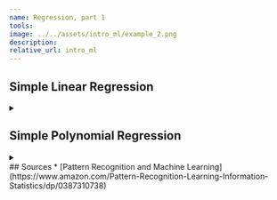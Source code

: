 ```yaml
---
name: Regression, part 1
tools:
image: ../../assets/intro_ml/example_2.png
description:
relative_url: intro_ml 
---
```


## Simple Linear Regression 

<details closed>
<summary markdown="span"></summary>

### Model

$$
\begin{align*}
y(\vec{w})=w_{0}+w_{1}x
\end{align*}
$$

### Error Function

$$
\begin{align*}
E[\vec{w}]=\frac{1}{2}\sum\limits_{i=1}^{m}(y(x_{i},\vec{w})-t_{i})^{2}
\end{align*}
$$

### Minimizing the Error Function

We want to find $\underset{\vec{w}}{\operatorname{argmin}} E[\vec{w}]$.

Lets start by setting up the notation:

Let $r_{i}=y_{i}(\vec{w})-t_{i}=w_0+w_{1}x_{i}-t_{i}$. 

So $E[r_{i}] =\frac{r_{i}^{2}}{2}$ and $E[\vec{w}]=\frac{1}{2}\sum\limits_{i=1}^{m}r_{i}^{2}$

$$
\begin{align*}
\frac{dE}{dr_{i}}&=\frac{1}{2}*2r_{i}=r_{i}\\
\frac{dr_{i}}{dw_{0}}&=1\\
\frac{dr_{i}}{dw_{1}}&=x_{i}\\
\frac{dE}{dw_{0}}&=\sum\limits_{i=1}^{m} \frac{dE}{dr_{i}}\frac{dr_{i}}{dw_{0}}=\sum\limits_{i=1}^{m}\frac{dE}{dr_{i}}=\sum\limits_{i=1}^{m}r_{i}=\sum\limits_{i=1}^{m}w_0+w_{1}x_{i}-t_{i}\\
\frac{dE}{dw_{1}}&=\sum\limits_{i=1}^{m} \frac{dE}{dr_{i}}\frac{dr_{i}}{dw_{1}}=\sum\limits_{i=1}^{m}\left(w_0+w_{1}x_{i}-t_{i}\right)x_{i}\\
\end{align*}
$$

Ok, all set!

$$
\begin{align*}
\frac{dE}{dw_{0}}=0&\leftrightarrow \sum\limits_{i=1}^{m}w_0+w_{1}x_{i}-t_{i}=0\\
&\leftrightarrow mw_0+\sum\limits_{i=1}^{m}w_{1}x_{i}-t_{i}=0\\
&\leftrightarrow m w_{0}=\sum\limits_{i=1}^{m} t_{i}-w_{1}x_{i}\\
&\leftrightarrow m w_{0}=\sum\limits_{i=1}^{m} t_{i}-\sum\limits_{i=1}^{m} w_{1}x_{i}\\
&\leftrightarrow m w_{0}=\sum\limits_{i=1}^{m} t_{i}-w_{1}\sum\limits_{i=1}^{m} x_{i}
&\rightarrow w_{0}=\frac{1}{m}\left (\sum\limits_{i=1}^{m} t_{i}-w_{1}\sum\limits_{i=1}^{m} x_{i}\right)
\end{align*}
$$

Defining:

$$
\begin{align*}
\overline{x}&=\sum\limits_{i=1}^{m}x_{i}\\
\overline{t}&=\sum\limits_{i=1}^{m}t_{i}\\
\end{align*}
$$

The first model parameter $w_{0}$ becomes:

$$
\begin{align*}
w_{0}=\frac{1}{m}(\overline{t}-w_{1}\overline{x})
\end{align*}
$$

Applying the same procedure to $\frac{dE}{dw_{1}}$:

$$
\begin{align*}
\frac{dE}{dw_{1}}=0&\leftrightarrow\sum\limits_{i=1}^{m}\left(w_0+w_{1}x_{i}-t_{i}\right)x_{i}=0\\
&\leftrightarrow \sum\limits_{i=1}^{m} w_{0}x_{i}+w_{1}x_{i}^{2}-x_{i}t_{i}=0\\
&\leftrightarrow \sum\limits_{i=1}^{m} w_{1}x_{i}^{2}=\sum\limits_{i=1}^{m} x_{i}t_{i}-w_{0}x_{i}\\
\end{align*}
$$

Defining:

$$
\begin{align*}
\overline{x^{2}}&=\sum\limits_{i=1}^{m} x_{i}^{2}\\
x^{T}t&=\sum\limits_{i=1}^{m} x_{i}t_{i}
\end{align*}
$$

The second model parameter $w_{1}$ that minimizes the mean squared error then satisfies the following:

$$
\begin{align*}
w_{1}\overline{x^{2}}&=x^{T}t-w_{0}\overline{x}\\
\end{align*}
$$

So we now want to find $w_{0}$ e $w_{1}$ that satisfy the following equations: 

$$
\begin{align*}
w_{0}&=\frac{1}{m}\left (\overline{t}-w_{1}\overline{x}\right)\\
w_{1}\overline{x^{2}}&=x^{T}t-w_{0}\overline{x}\\
\end{align*}
$$

Replacing $w_{0}$ in $w_{1}$, we have:

$$
\begin{align*}
w_{1}\overline{x^{2}}&=x^{T}t-\left[\frac{1}{m}(\overline{t}-w_{1}\overline{x})\right]\overline{x}\\
&=x^{T}t-\frac{\overline{x}\overline{t}}{m}+w_{1}\frac{\overline{x}^{2}}{m}\\
\leftrightarrow mw_{1}\overline{x^{2}}&=mx^{T}t-\overline{x}\overline{t}+w_{1}\overline{x}^{2}\\
\leftrightarrow mw_{1}\overline{x^{2}}-w_{1}\overline{x}^{2}&=mx^{T}t-\overline{x}\overline{t}\\
\leftrightarrow w_{1}\left(m\overline{x^{2}}-\overline{x}^{2}\right)&=mx^{T}t-\overline{x}\overline{t}\\
\leftrightarrow w_{1}&=\frac{mx^{T}t-\overline{x}\overline{t}}{m\overline{x^{2}}-\overline{x}^{2}}\\
\end{align*}
$$

The expression for $w_{0}$ becomes tricky if we replace $w_{1}$ in $w_{0}$, so we'll leave it like this.
    
The weights that minimize the mean squared error are:

$$
\begin{align*}
w_{1}&=\frac{mx^{T}t-\overline{x}\overline{t}}{m\overline{x^{2}}-\overline{x}^{2}}\\
w_{0}&=\frac{1}{m}\left (\overline{t}-w_{1}\overline{x}\right)\\
\end{align*}
$$

We can verify these expressions empirically. 
Generating points through the line $6+3*x$ with some zero-centered randomlly distributed noise:
<img
    src="../../assets/intro_ml/example.svg"
    alt="randomly generated points"
    width="600px" />

Using the formulas that we derived:

```python
def compute_weights(x,t):
    x_sum,x_squared_sum,t_sum,xt_sum = extract_relevant_variables(x,t)
    w_1 = (len(x)*xt_sum-x_sum*t_sum)/(len(x)*x_squared_sum-(x_sum*x_sum))
    w_0 = (1/len(x))*(t_sum-w_1*x_sum)
    return w_0,w_1
```

<img
    src="../../assets/intro_ml/example_2.svg"
    alt="fitted simple linear regression model"
    width="600px" />

We are now in good shape to go beyond linear functions and proceed into polynomial functions.
</details>

## Simple Polynomial Regression 

<details closed>
<summary markdown="span"></summary>
We want to be able to fit any function of $\mathbb{R}$ into $\mathbb{R}$.

Turns out that polynomials are universal approximators. 
Would like to know how to prove such a statement but we'll leave that for later.

### Model
$$
\begin{align*}
y(x,\vec{w})&=\sum\limits_{j=0}^{n}w_{j}x^{j}\\
&=\vec{w}^{T}\vec{x}
\end{align*}
$$

Where $\vec{x}$ is a vector composed by the $n+1$ powers of $x$.

### Minimizing the error function

The error function is still the mean squared error.

To minimize the error function we will have to reset $r_{i}$:

Let $r_{i}=y_{i}(\vec{w})-t_{i}=\left(\sum\limits_{j=0}^{n}w_{j}x_{i}^{j}\right)-t_{i}$. 

So the definitions of $E[r_{i}]$ and $E[\vec{w}]$ remain unchanged.

$$
\begin{align*}
\frac{dE}{dw_{0}}&=\sum\limits_{i=1}^{m} \frac{dE}{dr_{i}}\frac{dr_{i}}{dw_{0}}=\sum\limits_{i=1}^{m}\frac{dE}{dr_{i}}=\sum\limits_{i=1}^{m}r_{i}=\sum\limits_{i=1}^{m}\left(\sum\limits_{j=0}^{n}w_{j}x_{i}^{j}\right)-t_{i}\\
&=\sum\limits_{i=1}^{m} w_{0}+\sum\limits_{i=1}^{m}\sum\limits_{j=1}^{n}w_{j}x_{i}^{j}-t_{i}\\
&=mw_{0}+\sum\limits_{i=1}^{m}\sum\limits_{j=1}^{n}w_{j}x_{i}^{j}-t_{i}=0\leftrightarrow\\
&\leftrightarrow mw_{0}=\sum\limits_{i=1}^{m}t_{i}-\sum\limits_{j=1}^{n}w_{j}x_{i}^{j}\\
&\leftrightarrow w_{0}=\frac{1}{m}\left(\sum\limits_{i=1}^{m}t_{i}-\sum\limits_{j=1}^{n}w_{j}x_{i}^{j}\right)\\
&\leftrightarrow w_{0}=\frac{1}{m}\left(\sum\limits_{i=1}^{m}t_{i}-\vec{w}_{1:j}^{T}\vec{x}_{i}\right)\\
\end{align*}
$$

Now we are going to derive expression for all $w_{i}$ except $w_{0}$.

To do this we need expressions for $\frac{dr_{i}}{dw_{j}}$:

$$
\begin{align*}
\frac{dr_{i}}{dw_{j}}&=x_{i}^{j}\\
\end{align*}
$$

Now we can proceed.

$$
\begin{align*}
\frac{dE}{dw_{j}}&=\frac{1}{2}\sum\limits_{i=1}^{m}2 r_{i} x_{i}^{j}\\
&=\sum\limits_{i=1}^{m}r_{i} x_{i}^{j}\\
&=\sum\limits_{i=1}^{m}\vec{w}^{T}\vec{x}_{i} x_{i}^{j}-t_{i}x_{i}^{j}\\
&=\sum\limits_{i=1}^{m}w_{0}x_{i}^{j}+w_{1}x_{i}^{j+1}+\ldots+w_{n}x_{i}^{n+j}-t_{i}x_{i}^{j}\\
\end{align*}
$$

I can use this equation to verify the expression of $w_{0}$:

$$
\begin{align*}
\frac{dE}{dw_{0}}&=\sum\limits_{i=1}^{m}w_{0}x_{i}^{0}+w_{1}x_{i}^{1}+\ldots+w_{n}x_{i}^{n}-t_{i}x_{i}^{0}\\
&=\sum\limits_{i=1}^{m}w_{0}+w_{1}x_{i}^{1}+\ldots+w_{n}x_{i}^{n}-t_{i}=0\leftrightarrow\\
\leftrightarrow \sum\limits_{i=1}^{m}w_{0}&=\sum\limits_{i=1}^{m} t_{i} - w_{1}x_{i}^{1}-\ldots-w_{n}x_{i}^{n}\leftrightarrow\\
\leftrightarrow mw_{0}&=\sum\limits_{i=1}^{m} t_{i} - w_{1}x_{i}^{1}-\ldots-w_{n}x_{i}^{n}\leftrightarrow\\
\leftrightarrow w_{0}&=\frac{1}{m}\left(\sum\limits_{i=1}^{m}t_{i}-\vec{w}_{1:j}^{T}\vec{x}_{i}\right)\\
\end{align*}
$$

Looks OK! Now i need the expression for an arbitrary parameter $w_{j}$, with $j\neq 0$:

$$
\begin{align*}
\frac{dE}{dw_{j}}&=\sum\limits_{i=1}^{m}w_{0}x_{i}^{j}+\ldots+w_{n}x_{i}^{n+j}-t_{i}x_{i}^{j}\\
&=\sum\limits_{i=1}^{m} w_{j}x_{i}^{2j}+\sum\limits_{i=1}^{m}w_{0}x_{i}^{j}+\ldots+w_{n}x_{i}^{n+j}-t_{i}x_{i}^{j}\\
&=w_{j}\sum\limits_{i=1}^{m} x_{i}^{2j}+\sum\limits_{i=1}^{m}w_{0}x_{i}^{j}+\ldots+w_{n}x_{i}^{n+j}-t_{i}x_{i}^{j}=0\leftrightarrow\\
\leftrightarrow w_{j}\sum\limits_{i=1}^{m} x_{i}^{2j}&=\sum\limits_{i=1}^{m} t_{i}x_{i}^{j} - w_{0}x_{i}^{j}-\ldots-w_{n}x_{i}^{n+j}\leftrightarrow\\
\leftrightarrow w_{j}&=\frac{\sum\limits_{i=1}^{m} t_{i}x_{i}^{j} - w_{0}x_{i}^{j}-\ldots-w_{n}x_{i}^{n+j}}{\sum\limits_{i=1}^{m} x_{i}^{2j}}\\
\leftrightarrow w_{j}&=\frac{\sum\limits_{i=1}^{m} t_{i} - w_{0}x_{i}^{j}-\ldots-w_{n}x_{i}^{j+n}}{\sum\limits_{i=1}^{m} x_{i}^{2j}}\\
\leftrightarrow w_{j}&=\frac{\sum\limits_{i=1}^{m} t_{i} - \vec{w}_{-j}^{T}(x_{i}^{j}\vec{x}_{i})}{\sum\limits_{i=1}^{m} x_{i}^{2j}}\\
\end{align*}
$$

We now have an expression for all model parameters $w_{j}$. 
Now we need to solve the system of $n+1$ equations with $n+1$ unknowns.
How?
If we replace every parameter except $w_{j}$ we get a final expression for $w_{j}$.

The problem that comes up is that the expression for each of the model parameters $w_{j}$ is too complex, and dependent of the number of instances in our dataset, and the degree of the polynomial.
Since linear algebra is the math discipline that is meant to solve these kinds of problems, we will represent the problem as a matrix vector multiplication $A\vec{w}=\vec{t}_{A}$.

We will build the matrix $A$ and the vector $\vec{t}_{A}$ through the representation of $\frac{dE}{dw_j}$:

$$
\begin{align*}
\frac{dE}{dw_{j}}&=\sum\limits_{i=1}^{m}w_{0}x_{i}^{j}+\ldots+w_{n}x_{i}^{n+j}-t_{i}x_{i}^{j}\\
\frac{dE}{dw_{j}}&=w_{0}\sum\limits_{i=1}^{m}x_{i}^{j}+\ldots+w_{n}\sum\limits_{i=1}^{m}x_{i}^{n+j}-\sum\limits_{i=1}^{m}t_{i}x_{i}^{j}=0\leftrightarrow\\
\leftrightarrow&w_{0}\sum\limits_{i=1}^{m}x_{i}^{j}+\ldots+w_{n}\sum\limits_{i=1}^{m}x_{i}^{n+j}=\sum\limits_{i=1}^{m}t_{i}x_{i}^{j}\\
\end{align*}
$$

Through this last equality, we can build a matrix A such that:

$$
\begin{align*}
A=
\begin{bmatrix}
m&\sum\limits_{i=1}^{m}x_{i}&\sum\limits_{i=1}^{m}x_{i}^{2}&\ldots&\sum\limits_{i=1}^{m}x_{i}^{n}\\
\sum\limits_{i=1}^{m}x_{i}&\sum\limits_{i=1}^{m}x_{i}^{2}&\sum\limits_{i=1}^{m}x_{i}^{2}&\ldots&\sum\limits_{i=1}^{m}x_{i}^{n+1}\\
\vdots&\vdots&\vdots&\ldots&\vdots\\
\sum\limits_{i=1}^{m}x_{i}^{n}&\sum\limits_{i=1}^{m}x_{i}^{n+1}&\sum\limits_{i=1}^{m}x_{i}^{n+2}&\ldots&\sum\limits_{i=1}^{m}x_{i}^{2n}\\
\end{bmatrix}
\end{align*}
$$

And a vector $\vec{t}_{A}$ such that:

$$
\begin{align*}
\vec{t}_{A}=
\begin{bmatrix}
\sum\limits_{i=1}^{m}t_{i}\\
\sum\limits_{i=1}^{m}t_{i}x_{i}\\
\sum\limits_{i=1}^{m}t_{i}x_{i}^{2}\\
\vdots\\
\sum\limits_{i=1}^{m}t_{i}x_{i}^{n}\\
\end{bmatrix}
\end{align*}
$$

This way we can finally represent:

$$
\begin{align*}
\frac{dE}{dw_{j}}&=0\leftrightarrow w_{0}\sum\limits_{i=1}^{m}x_{i}^{j}+\ldots+w_{n}\sum\limits_{i=1}^{m}x_{i}^{n+j}=\sum\limits_{i=1}^{m}t_{i}x_{i}^{j}\\
\end{align*}
$$ 

As:

$$
\begin{align*}
\begin{bmatrix}
m&\sum\limits_{i=1}^{m}x_{i}&\sum\limits_{i=1}^{m}x_{i}^{2}&\ldots&\sum\limits_{i=1}^{m}x_{i}^{n}\\
\sum\limits_{i=1}^{m}x_{i}&\sum\limits_{i=1}^{m}x_{i}^{2}&\sum\limits_{i=1}^{m}x_{i}^{2}&\ldots&\sum\limits_{i=1}^{m}x_{i}^{n+1}\\
\vdots&\vdots&\vdots&\ldots&\vdots\\
\vdots&\vdots&\vdots&\ldots&\vdots\\
\sum\limits_{i=1}^{m}x_{i}^{n}&\sum\limits_{i=1}^{m}x_{i}^{n+1}&\sum\limits_{i=1}^{m}x_{i}^{n+2}&\ldots&\sum\limits_{i=1}^{m}x_{i}^{2n}\\
\end{bmatrix}
\begin{bmatrix}
w_{0}\\
w_{1}\\
w_{2}\\
\vdots\\
w_{n}
\end{bmatrix}
=
\begin{bmatrix}
\sum\limits_{i=1}^{m}t_{i}\\
\sum\limits_{i=1}^{m}t_{i}x_{i}\\
\sum\limits_{i=1}^{m}t_{i}x_{i}^{2}\\
\vdots\\
\sum\limits_{i=1}^{m}t_{i}x_{i}^{n}\\
\end{bmatrix}
\leftrightarrow A\vec{w}=\vec{t}_{A}
\end{align*}
$$

Since $A$ is a square matrix and (hopefully) non-singular, we can compute the parameter vector $\vec{w}$ through $\vec{w}=A^{-1}\vec{t}_{A}$.

```python
def compute_A(x,t,n):
    mtx = np.zeros((n+1,n+1))
    for i in range(n+1):
        for j in range(n+1):
            mtx[i,j] = np.sum(np.power(x,(i+j)))
    return mtx

def compute_t_A(x,t,n):
    mtx = np.zeros((n+1,1))
    for j in range(n+1):
        mtx[j,0] = np.dot(np.power(x,j),t)
    return mtx

def extract_polynomial_model_weights(x,t,n):
    A = compute_A(x=x,t=t,n=n)
    t_A = compute_t_A(x=x,t=t,n=n)
    w = np.dot(np.linalg.inv(A),t_A)
    return w

def predict(x,w):
    mtx = np.zeros((len(x),len(w)))
    for i in range(len(x)):
        for j in range(len(w)):
            mtx[i,j] = np.power(x[i],j)
    res = np.dot(mtx,w)
    return res
```

Using the same points as before, we get:
<img
    src="../../assets/intro_ml/example_3.svg"
    alt="fitted simple polynomial regression model"
    width="600px" />
Now we can also fit more complex function such as the logarithm!
<img
    src="../../assets/intro_ml/example_4.svg"
    alt="simple polynomial regression model fitting log"
    width="600px" />

You can try out more functions with different amounts of noise using [this jupyter notebook](https://github.com/nunoskew/regression-part1).

> **_TODO:_** Include regularizers. 

> **_TODO:_** Optimize error function through SGD and create gif with the line fitting
</details>
## Sources
* [Pattern Recognition and Machine Learning](https://www.amazon.com/Pattern-Recognition-Learning-Information-Statistics/dp/0387310738) 
